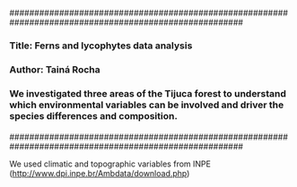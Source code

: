 #######################################################################################################
### Title: Ferns and lycophytes data analysis
### Author: Tainá Rocha
### We investigated three areas of the Tijuca forest to understand which environmental variables can be involved and driver the species differences and composition.  
#### 
#######################################################################################################

We used climatic and topographic variables from INPE (http://www.dpi.inpe.br/Ambdata/download.php)
